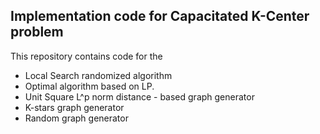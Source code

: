 ## Implementation code for Capacitated K-Center problem

This repository contains code for the

- Local Search randomized algorithm
- Optimal algorithm based on LP. 
- Unit Square L^p norm distance - based graph generator
- K-stars graph generator
- Random graph generator